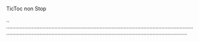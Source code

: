 TicToc non Stop

..
....................................................................................................................................................................................................................................................